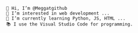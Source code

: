 
    👋 Hi, I’m @Meggatgithub
    👀 I’m interested in web development ...
    🌱 I’m currently learning Python, JS, HTML ...
    📚 I use the Visual Studio Code for programming.


<!---
Meghshyam-Dev/Meghshyam-Dev is a ✨ special ✨ repository because its `README.md` (this file) appears on your GitHub profile.
You can click the Preview link to take a look at your changes.
--->
